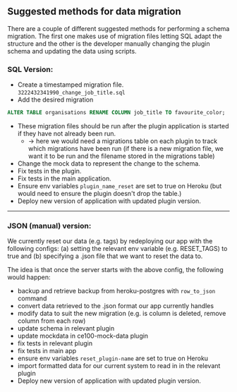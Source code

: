 ## Suggested methods for data migration


There are a couple of different suggested methods for performing a schema migration. The first one makes use of migration files letting SQL adapt the structure and the other is the developer manually changing the plugin schema and updating the data using scripts.

### SQL Version:

- Create a timestamped migration file. `3222432341990_change_job_title.sql`
- Add the desired migration
 ```sql
 ALTER TABLE organisations RENAME COLUMN job_title TO favourite_color;
 ```
- These migration files should be run after the plugin application is started if they have not already been run.
  - -> here we would need a migrations table on each plugin to track which migrations have been run (if there is a new migration file, we want it to be run and the filename stored in the migrations table)
- Change the mock data to represent the change to the schema.
- Fix tests in the plugin.
- Fix tests in the main application.
- Ensure env variables `plugin_name_reset` are set to true on Heroku (but would need to ensure the plugin doesn't drop the table.)
- Deploy new version of application with updated plugin version.

_____________________________

### JSON (manual) version:

We currently reset our data (e.g. tags) by redeploying our app with the following configs:
(a) setting the relevant env variable (e.g. RESET_TAGS) to true and
(b) specifying a .json file that we want to reset the data to.

The idea is that once the server starts with the above config, the following would happen:
- backup and retrieve backup from heroku-postgres with `row_to_json` command
- convert data retrieved to the .json format our app currently handles
- modify data to suit the new migration (e.g. is column is deleted, remove column from each row)
- update schema in relevant plugin
- update mockdata in ce100-mock-data plugin
- fix tests in relevant plugin
- fix tests in main app
- ensure env variables `reset_plugin-name` are set to true on Heroku
- import formatted data for our current system to read in in the relevant plugin
- Deploy new version of application with updated plugin version.
